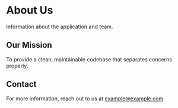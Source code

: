 # About Us

Information about the application and team.

## Our Mission

To provide a clean, maintainable codebase that separates concerns properly.

## Contact

For more information, reach out to us at example@example.com.
